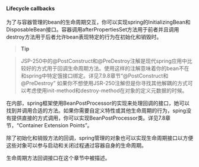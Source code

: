 #### Lifecycle callbacks

为了与容器管理的bean的生命周期交互，你可以实现spring的InitializingBean和DisposableBean接口。容器调用afterPropertiesSet方法用于前者并且调用destroy方法用于后者允许bean表现特定的行为在初始化和销毁时。

>**Tip**

>JSP-250中的@PostConstruct和@PreDestroy注解是现代spring应用中比较好的方式用于回调生命周期方法。使用这样的注解意味着你的bean不在和spring中特定饿接口绑定。详见7.9.8章节“@PostConstruct和@PreDestroy”
>如果你不想使用JSR-250注解但是你寻找其他解耦的方式可以考虑使用init-method和destroy-method在对象的定义元数据的时候。

在内部，spring框架使用BeanPostProcessor的实现来处理回调的接口，她可以找到并调用合适的方法。如果你需要自定义特性或其他生命周期的行为，sping没有提供直接的方式调用，你可以实现BeanPostProcessor类。详见7.8章节，“Container Extension Points”。

除了初始化和销毁方法的回调，spring管理的对象也可以实现生命周期接口以方便这些对象可以参与启动和关闭过程通过容器自身的生命周期。

生命周期方法回调接口在这个章节中被描述。
